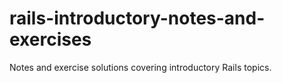 # rails-introductory-notes-and-exercises

Notes and exercise solutions covering introductory Rails topics.
